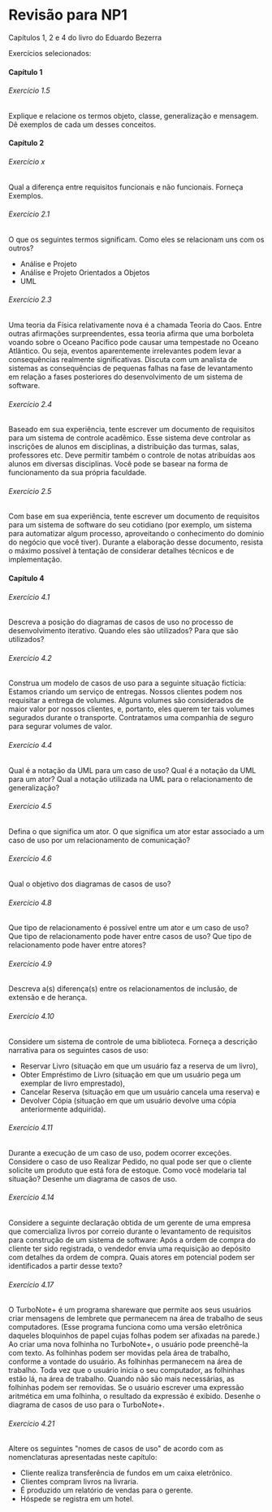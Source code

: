 # Revisão para NP1

Capítulos 1, 2 e 4 do livro do Eduardo Bezerra

Exercícios selecionados:

#### Capítulo 1

###### Exercício 1.5 
Explique e relacione os termos objeto, classe, generalização e mensagem. Dê exemplos de cada um desses conceitos.

#### Capítulo 2



###### Exercício x
Qual a diferença entre requisitos funcionais e não funcionais. Forneça Exemplos.

###### Exercício 2.1
O que os seguintes termos significam. Como eles se relacionam uns com os outros?
 - Análise e Projeto
 - Análise e Projeto Orientados a Objetos
 - UML 


###### Exercício 2.3
Uma teoria da Física relativamente nova é a chamada Teoria do Caos. 
Entre outras afirmações surpreendentes, essa teoria afirma que uma borboleta voando sobre o Oceano Pacífico pode causar uma tempestade no Oceano Atlântico. 
Ou seja, eventos aparentemente irrelevantes podem levar a consequências realmente significativas. 
Discuta com um analista de sistemas as consequências de pequenas falhas na fase de levantamento em relação a fases posteriores do desenvolvimento de um sistema de software.

###### Exercício 2.4
Baseado em sua experiência, tente escrever um documento de requisitos para um sistema de controle acadêmico. 
Esse sistema deve controlar as inscrições de alunos em disciplinas, a distribuição das turmas, salas, professores etc. 
Deve permitir também o controle de notas atribuídas aos alunos em diversas disciplinas. 
Você pode se basear na forma de funcionamento da sua própria faculdade.


###### Exercício 2.5
Com base em sua experiência, tente escrever um documento de requisitos para um sistema de software do seu cotidiano (por exemplo, um sistema para automatizar algum processo, aproveitando o conhecimento do domínio do negócio que você tiver).
Durante a elaboração desse documento, resista o máximo possível à tentação de considerar detalhes técnicos e de implementação.




#### Capítulo 4

###### Exercício 4.1
Descreva a posição do diagramas de casos de uso no processo de desenvolvimento iterativo. Quando eles são utilizados? Para que são utilizados?



###### Exercício 4.2
Construa um modelo de casos de uso para a seguinte situação fictícia: Estamos criando um serviço de entregas. 
Nossos clientes podem nos requisitar a entrega de volumes. 
Alguns volumes são considerados de maior valor por nossos clientes, e, portanto, eles querem ter tais volumes segurados durante o transporte. 
Contratamos uma companhia de seguro para segurar volumes de valor.


###### Exercício 4.4
Qual é a notação da UML para um caso de uso? Qual é a notação da UML para um ator? 
Qual a notação utilizada na UML para o relacionamento de generalização?




###### Exercício 4.5
Defina o que significa um ator. O que significa um ator estar associado a um caso de uso por um relacionamento de comunicação?

###### Exercício 4.6
Qual o objetivo dos diagramas de casos de uso?


###### Exercício 4.8
Que tipo de relacionamento é possível entre um ator e um caso de uso? 
Que tipo de relacionamento pode haver entre casos de uso? 
Que tipo de relacionamento pode haver entre atores?


###### Exercício 4.9
Descreva a(s) diferença(s) entre os relacionamentos de inclusão, de extensão e de herança.


###### Exercício 4.10
Considere um sistema de controle de uma biblioteca. 
Forneça a descrição narrativa para os seguintes casos de uso: 
- Reservar Livro (situação em que um usuário faz a reserva de um livro), 
- Obter Empréstimo de Livro (situação em que um usuário pega um exemplar de livro emprestado), 
- Cancelar Reserva (situação em que um usuário cancela uma reserva) e 
- Devolver Cópia (situação em que um usuário devolve uma cópia anteriormente adquirida).


###### Exercício 4.11
Durante a execução de um caso de uso, podem ocorrer exceções. 
Considere o caso de uso Realizar Pedido, no qual pode ser que o cliente solicite um produto que está fora de estoque. 
Como você modelaria tal situação? Desenhe um diagrama de casos de uso.


###### Exercício 4.14
Considere a seguinte declaração obtida de um gerente de uma empresa que comercializa livros por correio durante o levantamento de requisitos para construção de um sistema de software: 
Após a ordem de compra do cliente ter sido registrada, o vendedor envia uma requisição ao depósito com detalhes da ordem de compra. 
Quais atores em potencial podem ser identificados a partir desse texto?



###### Exercício 4.17
O TurboNote+ é um programa shareware que permite aos seus usuários criar mensagens de lembrete que permanecem na área de trabalho de seus computadores. 
(Esse programa funciona como uma versão eletrônica daqueles bloquinhos de papel cujas folhas podem ser afixadas na parede.) 
Ao criar uma nova folhinha no TurboNote+, o usuário pode preenchê-la com texto. 
As folhinhas podem ser movidas pela área de trabalho, conforme a vontade do usuário.
As folhinhas permanecem na área de trabalho. 
Toda vez que o usuário inicia o seu computador, as folhinhas estão lá, na área de trabalho. 
Quando não são mais necessárias, as folhinhas podem ser removidas. 
Se o usuário escrever uma expressão aritmética em uma folhinha, o resultado da expressão é exibido. 
Desenhe o diagrama de casos de uso para o TurboNote+.



###### Exercício 4.21
Altere os seguintes "nomes de casos de uso" de acordo com as nomenclaturas apresentadas neste capítulo:
- Cliente realiza transferência de fundos em um caixa eletrônico.
- Clientes compram livros na livraria.
- É produzido um relatório de vendas para o gerente.
- Hóspede se registra em um hotel.

